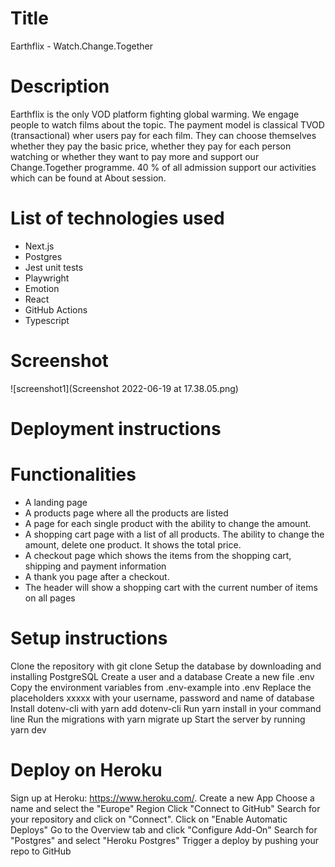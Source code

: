 # Title

Earthflix - Watch.Change.Together

# Description

Earthflix is the only VOD platform fighting global warming. We engage people to watch films about the topic. The payment model is classical TVOD (transactional) wher users pay for each film. They can choose themselves whether they pay the basic price, whether they pay for each person watching or whether they want to pay more and support our Change.Together programme. 40 % of all admission support our activities which can be found at About session.

# List of technologies used

- Next.js
- Postgres
- Jest unit tests
- Playwright
- Emotion
- React
- GitHub Actions
- Typescript

# Screenshot

![screenshot1](Screenshot 2022-06-19 at 17.38.05.png)

# Deployment instructions

# Functionalities
- A landing page
- A products page where all the products are listed
- A page for each single product with the ability to change the amount.
- A shopping cart page with a list of all products. The ability to change the amount, delete one product. It shows the total price.
- A checkout page which shows the items from the shopping cart, shipping and payment information
- A thank you page after a checkout.
- The header will show a shopping cart with the current number of items on all pages

# Setup instructions
Clone the repository with git clone <repo>
Setup the database by downloading and installing PostgreSQL
Create a user and a database
Create a new file .env
Copy the environment variables from .env-example into .env
Replace the placeholders xxxxx with your username, password and name of database
Install dotenv-cli with yarn add dotenv-cli
Run yarn install in your command line
Run the migrations with yarn migrate up
Start the server by running yarn dev

# Deploy on Heroku
Sign up at Heroku: https://www.heroku.com/.
Create a new App
Choose a name and select the "Europe" Region
Click "Connect to GitHub"
Search for your repository and click on "Connect". Click on "Enable Automatic Deploys"
Go to the Overview tab and click "Configure Add-On"
Search for "Postgres" and select "Heroku Postgres"
Trigger a deploy by pushing your repo to GitHub
